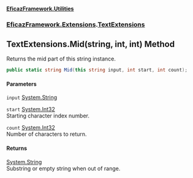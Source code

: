 #### [EficazFramework.Utilities](EficazFrameworkUtilities.md 'EficazFramework Utilities')
### [EficazFramework.Extensions](EficazFrameworkUtilities.md#EficazFramework_Extensions 'EficazFramework.Extensions').[TextExtensions](TextExtensions.md 'EficazFramework.Extensions.TextExtensions')
## TextExtensions.Mid(string, int, int) Method
Returns the mid part of this string instance.  
```csharp
public static string Mid(this string input, int start, int count);
```
#### Parameters
<a name='EficazFramework_Extensions_TextExtensions_Mid(string_int_int)_input'></a>
`input` [System.String](https://docs.microsoft.com/en-us/dotnet/api/System.String 'System.String')  
  
<a name='EficazFramework_Extensions_TextExtensions_Mid(string_int_int)_start'></a>
`start` [System.Int32](https://docs.microsoft.com/en-us/dotnet/api/System.Int32 'System.Int32')  
Starting character index number.
  
<a name='EficazFramework_Extensions_TextExtensions_Mid(string_int_int)_count'></a>
`count` [System.Int32](https://docs.microsoft.com/en-us/dotnet/api/System.Int32 'System.Int32')  
Number of characters to return.
  
#### Returns
[System.String](https://docs.microsoft.com/en-us/dotnet/api/System.String 'System.String')  
Substring or empty string when out of range.
